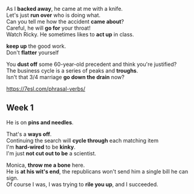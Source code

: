 
As I **backed away**, he came at me with a knife.  
Let's just **run over** who is doing what.  
Can you tell me how the accident **came about**?  
Careful, he will **go for** your throat!  
Watch Ricky. He sometimes likes to **act up** in class.  

**keep up** the good work.  
Don't **flatter** yourself  

You **dust off** some 60-year-old precedent and think you're justified?   
The business cycle is a series of peaks and **troughs**.   
Isn't that 3/4 marriage **go down the drain** now?  

https://7esl.com/phrasal-verbs/


## Week 1 

He is on **pins and needles**.  

That's a **ways off**.  
Continuing the search will **cycle through** each matching item  
I'm **hard-wired** to be **kinky**.  
I'm just **not cut out to be** a scientist.

Monica, **throw me a bone** here.  
He is **at his wit's end**, the republicans won't send him a single bill he can sign.  
Of course I was, I was trying to **rile you up**, and I succeeded.  

